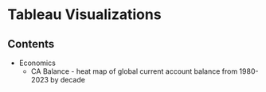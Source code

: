 # Tableau Visualizations
## Contents
- Economics
    - CA Balance - heat map of global current account balance from 1980-2023 by decade